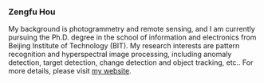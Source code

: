 ### Zengfu Hou
My background is photogrammetry and remote sensing, and I am currently pursuing the Ph.D. degree in the school of information and electronics from Beijing Institute of Technology (BIT). My research interests are pattern recognition and hyperspectral image processing, including anomaly detection, target detection, change detection and object tracking, etc.. For more details, please visit [my website](https://zephyrhours.github.io/).

